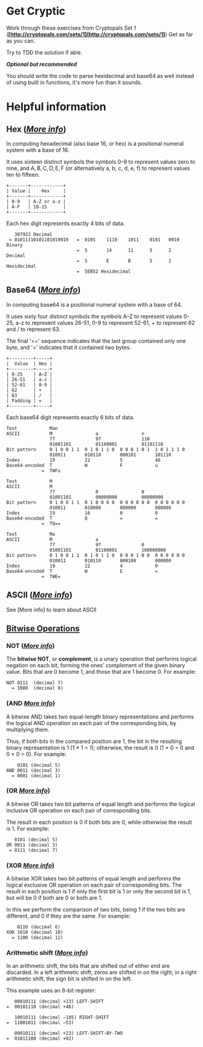 # Get Cryptic

Work through these exercises from Cryptopals Set 1 (**[http://cryptopals.com/sets/1](http://cryptopals.com/sets/1)**)
Get as far as you can.

Try to TDD the solution if able.

***Optional but recommended***

You should write the code to parse hexidecimal and base64 as well instead of using built in functions, it's more fun than it sounds.

# Helpful information

## Hex (*[More info](https://en.wikipedia.org/wiki/Hexadecimal)*)

In computing hexadecimal (also base 16, or hex) is a positional numeral system with a base of 16. 

It uses sixteen distinct symbols the symbols 0–9 to represent values zero to nine, and A, B, C, D, E, F (or alternatively a, b, c, d, e, f) to represent values ten to fifteen.

    +-------+------------+
    | Value |    Hex     |
    +-------+------------+
    | 0-9   | A-Z or a-z |
    | A-F   | 10-15      |
    +-------+------------+

Each hex digit represents exactly 4 bits of data.

       387922‬ Decimal
     = 01011110101101010010   =  0101    1110    1011    0101   0010  Binary
                              =  5       14      11      5      2     Decimal
                              =  5       E       B       5	    2     Hexidecimal
                              =  5EB52 Hexidecimal


## Base64 (*[More info](https://en.wikipedia.org/wiki/Base64)*)

In computing base64 is a positional numeral system with a base of 64.

It uses sixty four distinct symbols the symbols A–Z to represent values 0-25, a-z to represent values 26-51, 0-9 to represent 52-61, + to represent 62 and / to represent 63.

The final '==' sequence indicates that the last group contained only one byte, and '=' indicates that it contained two bytes. 

    +---------+-----+
    |  Value  | Hex |
    +---------+-----+
    | 0-25    | A–Z |
    | 26-51   | a-z |
    | 52-61   | 0-9 |
    | 62      | +   |
    | 63      | /   |
    | Padding | =   |
    +---------+-----+

Each base64 digit represents exactly 6 bits of data.

    Text            Man
    ASCII           M                a                n
                    77               97               110
                    01001101         01100001         01101110
    Bit pattern     0 1 0 0 1 1  0 1 0 1 1 0  0 0 0 1 0 1  1 0 1 1 1 0
                    010011       010110       000101       101110
    Index           19           22           5            46
    Base64-encoded  T            W            F            u
                 =  TWFu

    Text            M  
    ASCII           M  
                    77               0                0
                    01001101         00000000         00000000
    Bit pattern     0 1 0 0 1 1  0 1 0 0 0 0  0 0 0 0 0 0  0 0 0 0 0 0
                    010011       010000       000000       000000
    Index           19           16           0            0
    Base64-encoded  T            Q            =            =
                 =  TQ==

    Text            Ma
    ASCII           M                a 
                    77               97               0
                    01001101         01100001         100000000
    Bit pattern     0 1 0 0 1 1  0 1 0 1 1 0  0 0 0 1 0 0  0 0 0 0 0 0
                    010011       010110       000100       000000
    Index           19           22           4            0
    Base64-encoded  T            W            E            =
                 =  TWE=

## ASCII (*[More info](http://www.rapidtables.com/code/text/ascii-table.htm)*)

See [More info] to learn about ASCII

## [Bitwise Operations](https://en.wikipedia.org/wiki/Bitwise_operation)

### NOT (*[More info](https://en.wikipedia.org/wiki/Bitwise_operation#NOT)*)

The **bitwise NOT**, or **complement**, is a unary operation that performs logical negation on each bit, forming the ones' complement of the given binary value. Bits that are 0 become 1, and those that are 1 become 0. For example:

    NOT 0111  (decimal 7)
      = 1000  (decimal 8)

### (AND *[More info](https://en.wikipedia.org/wiki/Bitwise_operation#AND)*)

A bitwise AND takes two equal-length binary representations and performs the logical AND operation on each pair of the corresponding bits, by multiplying them. 

Thus, if both bits in the compared position are 1, the bit in the resulting binary representation is 1 (1 × 1 = 1); otherwise, the result is 0 (1 × 0 = 0 and 0 × 0 = 0). For example:

        0101 (decimal 5)
    AND 0011 (decimal 3)
      = 0001 (decimal 1)

### (OR *[More info](https://en.wikipedia.org/wiki/Bitwise_operation#OR)*)

A bitwise OR takes two bit patterns of equal length and performs the logical inclusive OR operation on each pair of corresponding bits. 

The result in each position is 0 if both bits are 0, while otherwise the result is 1. For example:

       0101 (decimal 5)
    OR 0011 (decimal 3)
     = 0111 (decimal 7)

### (XOR *[More info](https://en.wikipedia.org/wiki/Bitwise_operation#XOR)*)

A bitwise XOR takes two bit patterns of equal length and performs the logical exclusive OR operation on each pair of corresponding bits. The result in each position is 1 if only the first bit is 1 or only the second bit is 1, but will be 0 if both are 0 or both are 1. 

In this we perform the comparison of two bits, being 1 if the two bits are different, and 0 if they are the same. For example:

        0110 (decimal 6)
    XOR 1010 (decimal 10)
      = 1100 (decimal 12)

### Arithmetic shift (*[More info](https://en.wikipedia.org/wiki/Bitwise_operation#Arithmetic_shift)*)

In an arithmetic shift, the bits that are shifted out of either end are discarded. In a left arithmetic shift, zeros are shifted in on the right; in a right arithmetic shift, the sign bit is shifted in on the left.

This example uses an 8-bit register:

       00010111 (decimal +23) LEFT-SHIFT
    =  00101110 (decimal +46)
    
       10010111 (decimal −105) RIGHT-SHIFT
    =  11001011 (decimal −53)
    
       00010111 (decimal +23) LEFT-SHIFT-BY-TWO
    =  01011100 (decimal +92)
